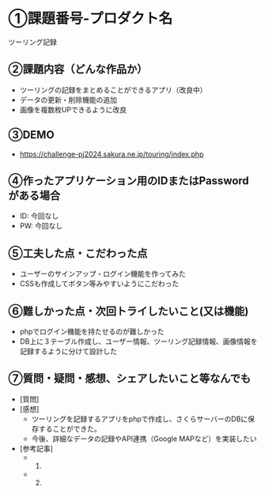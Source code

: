 # ①課題番号-プロダクト名
ツーリング記録

## ②課題内容（どんな作品か）
- ツーリングの記録をまとめることができるアプリ（改良中）
- データの更新・削除機能の追加
- 画像を複数枚UPできるように改良

## ③DEMO
- https://challenge-pj2024.sakura.ne.jp/touring/index.php

## ④作ったアプリケーション用のIDまたはPasswordがある場合

- ID: 今回なし
- PW: 今回なし

## ⑤工夫した点・こだわった点

- ユーザーのサインアップ・ログイン機能を作ってみた
- CSSも作成してボタン等みやすいようにこだわった

## ⑥難しかった点・次回トライしたいこと(又は機能)

- phpでログイン機能を持たせるのが難しかった
- DB上に３テーブル作成し、ユーザー情報、ツーリング記録情報、画像情報を記録するように分けて設計した

## ⑦質問・疑問・感想、シェアしたいこと等なんでも

- [質問] 
- [感想]
    - ツーリングを記録するアプリをphpで作成し、さくらサーバーのDBに保存することができた。
    - 今後、詳細なデータの記録やAPI連携（Google MAPなど）を実装したい
- [参考記事]
  - 1. 
  - 2. 
